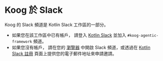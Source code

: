 # Koog 於 Slack

Koog 的 Slack 頻道是 Kotlin Slack 工作區的一部分。

*   如果您在該工作區中已有帳戶，
    請登入 [Kotlin Slack](http://kotlinlang.slack.com/) 並加入 `#koog-agentic-framework` 頻道。
*   如果您沒有帳戶，
    請在您的 [瀏覽器](https://slack-chats.kotlinlang.org/c/koog-agentic-framework) 中開啟 Slack 頻道，或透過在 [Kotlin Slack 註冊](https://surveys.jetbrains.com/s3/kotlin-slack-sign-up) 頁面上提供您的電子郵件地址來申請邀請。